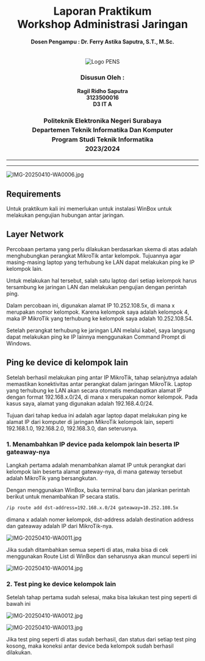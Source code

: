 <div align="center">
  <h1 style="text-align: center;font-weight: bold">Laporan Praktikum
  <br>Workshop Administrasi Jaringan</h1>
  <h4 style="text-align: center;">Dosen Pengampu : Dr. Ferry Astika Saputra, S.T., M.Sc.</h4>
</div>
<br />
<div align="center">
  <img src="https://upload.wikimedia.org/wikipedia/id/4/44/Logo_PENS.png" alt="Logo PENS">
  <h3 style="text-align: center;">Disusun Oleh : </h3>
  <p style="text-align: center;">
    <strong>Ragil Ridho Saputra</strong><br>
    <strong>3123500016</strong><br>
    <strong>D3 IT A</strong>
  </p>
<h3 style="text-align: center;line-height: 1.5">Politeknik Elektronika Negeri Surabaya<br>Departemen Teknik Informatika Dan Komputer<br>Program Studi Teknik Informatika<br>2023/2024</h3>
  <hr><hr>
</div>

![IMG-20250410-WA0006.jpg](1.jpg)

## Requirements

Untuk praktikum kali ini memerlukan untuk instalasi WinBox untuk melakukan pengujian hubungan antar jaringan.

## Layer Network

Percobaan pertama yang perlu dilakukan berdasarkan skema di atas adalah menghubungkan perangkat MikroTik antar kelompok. Tujuannya agar masing-masing laptop yang terhubung ke LAN dapat melakukan ping ke IP kelompok lain.

Untuk melakukan hal tersebut, salah satu laptop dari setiap kelompok harus tersambung ke jaringan LAN dan melakukan pengujian dengan perintah ping.

Dalam percobaan ini, digunakan alamat IP 10.252.108.5x, di mana x merupakan nomor kelompok. Karena kelompok saya adalah kelompok 4, maka IP MikroTik yang terhubung ke kelompok saya adalah 10.252.108.54.

Setelah perangkat terhubung ke jaringan LAN melalui kabel, saya langsung dapat melakukan ping ke IP lainnya menggunakan Command Prompt di Windows.

## Ping ke device di kelompok lain

Setelah berhasil melakukan ping antar IP MikroTik, tahap selanjutnya adalah memastikan konektivitas antar perangkat dalam jaringan MikroTik. Laptop yang terhubung ke LAN akan secara otomatis mendapatkan alamat IP dengan format 192.168.x.0/24, di mana x merupakan nomor kelompok. Pada kasus saya, alamat yang digunakan adalah 192.168.4.0/24.

Tujuan dari tahap kedua ini adalah agar laptop dapat melakukan ping ke alamat IP dari komputer di jaringan MikroTik kelompok lain, seperti 192.168.1.0, 192.168.2.0, 192.168.3.0, dan seterusnya.

### 1. Menambahkan IP device pada kelompok lain beserta IP gateaway-nya

Langkah pertama adalah menambahkan alamat IP untuk perangkat dari kelompok lain beserta alamat gateway-nya, di mana gateway tersebut adalah MikroTik yang bersangkutan.

Dengan menggunakan WinBox, buka terminal baru dan jalankan perintah berikut untuk menambahkan IP secara statis.

```bash
/ip route add dst-address=192.168.x.0/24 gateaway=10.252.108.5x
```

dimana x adalah nomer kelompok, dst-address adalah destination address dan gateaway adalah IP dari MikroTik-nya.

![IMG-20250410-WA0011.jpg](2.jpg)

Jika sudah ditambahkan semua seperti di atas, maka bisa di cek menggunakan Route List di WinBox dan seharusnya akan muncul seperti ini

![IMG-20250410-WA0014.jpg](5.jpg)

### 2. Test ping ke device kelompok lain

Setelah tahap pertama sudah selesai, maka bisa lakukan test ping seperti di bawah ini

![IMG-20250410-WA0012.jpg](3.jpg)

![IMG-20250410-WA0013.jpg](4.jpg)

Jika test ping seperti di atas sudah berhasil, dan status dari setiap test ping kosong, maka koneksi antar device beda kelompok sudah berhasil dilakukan.
